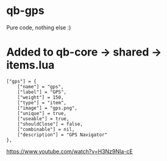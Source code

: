 # qb-gps
Pure code, nothing else :)

# Added to qb-core -> shared -> items.lua
```
["gps"] = {
    ["name"] = "gps",
    ["label"] = "GPS",
    ["weight"] = 150,
    ["type"] = "item",
    ["image"] = "gps.png",
    ["unique"] = true,
    ["useable"] = true,
    ["shouldClose"] = false,
    ["combinable"] = nil,
    ["description"] = "GPS Navigator"
},
```
https://www.youtube.com/watch?v=H3Nz9NIa-cE
